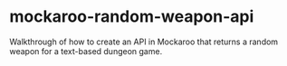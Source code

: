 # mockaroo-random-weapon-api
Walkthrough of how to create an API in Mockaroo that returns a random weapon for a text-based dungeon game.
